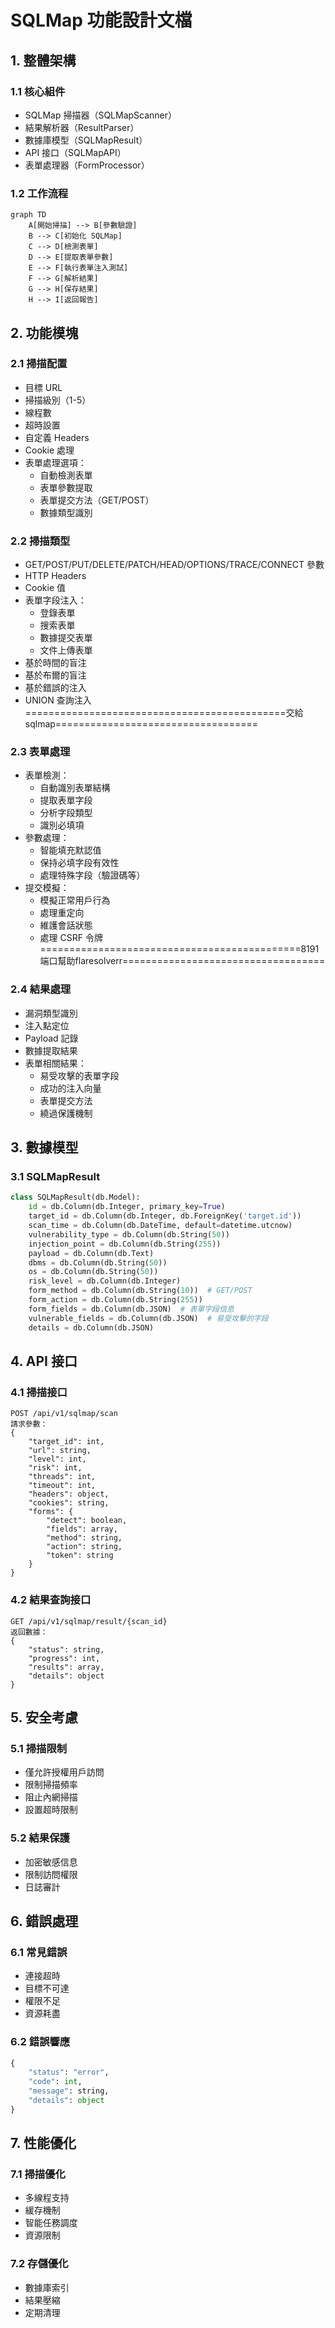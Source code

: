 # SQLMap 功能設計文檔

## 1. 整體架構

### 1.1 核心組件
- SQLMap 掃描器（SQLMapScanner）
- 結果解析器（ResultParser）
- 數據庫模型（SQLMapResult）
- API 接口（SQLMapAPI）
- 表單處理器（FormProcessor）

### 1.2 工作流程
```mermaid
graph TD
    A[開始掃描] --> B[參數驗證]
    B --> C[初始化 SQLMap]
    C --> D[檢測表單]
    D --> E[提取表單參數]
    E --> F[執行表單注入測試]
    F --> G[解析結果]
    G --> H[保存結果]
    H --> I[返回報告]
```

## 2. 功能模塊

### 2.1 掃描配置
- 目標 URL
- 掃描級別（1-5）
- 線程數
- 超時設置
- 自定義 Headers
- Cookie 處理
- 表單處理選項：
  - 自動檢測表單
  - 表單參數提取
  - 表單提交方法（GET/POST）
  - 數據類型識別

### 2.2 掃描類型
- GET/POST/PUT/DELETE/PATCH/HEAD/OPTIONS/TRACE/CONNECT 參數
- HTTP Headers
- Cookie 值
- 表單字段注入：
  - 登錄表單
  - 搜索表單
  - 數據提交表單
  - 文件上傳表單
- 基於時間的盲注
- 基於布爾的盲注
- 基於錯誤的注入
- UNION 查詢注入
=============================================交給sqlmap===================================
### 2.3 表單處理
- 表單檢測：
  - 自動識別表單結構
  - 提取表單字段
  - 分析字段類型
  - 識別必填項
- 參數處理：
  - 智能填充默認值
  - 保持必填字段有效性
  - 處理特殊字段（驗證碼等）
- 提交模擬：
  - 模擬正常用戶行為
  - 處理重定向
  - 維護會話狀態
  - 處理 CSRF 令牌
=============================================8191端口幫助flaresolverr===================================
### 2.4 結果處理
- 漏洞類型識別
- 注入點定位
- Payload 記錄
- 數據提取結果
- 表單相關結果：
  - 易受攻擊的表單字段
  - 成功的注入向量
  - 表單提交方法
  - 繞過保護機制

## 3. 數據模型

### 3.1 SQLMapResult
```python
class SQLMapResult(db.Model):
    id = db.Column(db.Integer, primary_key=True)
    target_id = db.Column(db.Integer, db.ForeignKey('target.id'))
    scan_time = db.Column(db.DateTime, default=datetime.utcnow)
    vulnerability_type = db.Column(db.String(50))
    injection_point = db.Column(db.String(255))
    payload = db.Column(db.Text)
    dbms = db.Column(db.String(50))
    os = db.Column(db.String(50))
    risk_level = db.Column(db.Integer)
    form_method = db.Column(db.String(10))  # GET/POST
    form_action = db.Column(db.String(255))
    form_fields = db.Column(db.JSON)  # 表單字段信息
    vulnerable_fields = db.Column(db.JSON)  # 易受攻擊的字段
    details = db.Column(db.JSON)
```

## 4. API 接口

### 4.1 掃描接口
```
POST /api/v1/sqlmap/scan
請求參數：
{
    "target_id": int,
    "url": string,
    "level": int,
    "risk": int,
    "threads": int,
    "timeout": int,
    "headers": object,
    "cookies": string,
    "forms": {
        "detect": boolean,
        "fields": array,
        "method": string,
        "action": string,
        "token": string
    }
}
```

### 4.2 結果查詢接口
```
GET /api/v1/sqlmap/result/{scan_id}
返回數據：
{
    "status": string,
    "progress": int,
    "results": array,
    "details": object
}
```

## 5. 安全考慮

### 5.1 掃描限制
- 僅允許授權用戶訪問
- 限制掃描頻率
- 阻止內網掃描
- 設置超時限制

### 5.2 結果保護
- 加密敏感信息
- 限制訪問權限
- 日誌審計

## 6. 錯誤處理

### 6.1 常見錯誤
- 連接超時
- 目標不可達
- 權限不足
- 資源耗盡

### 6.2 錯誤響應
```python
{
    "status": "error",
    "code": int,
    "message": string,
    "details": object
}
```

## 7. 性能優化

### 7.1 掃描優化
- 多線程支持
- 緩存機制
- 智能任務調度
- 資源限制

### 7.2 存儲優化
- 數據庫索引
- 結果壓縮
- 定期清理 